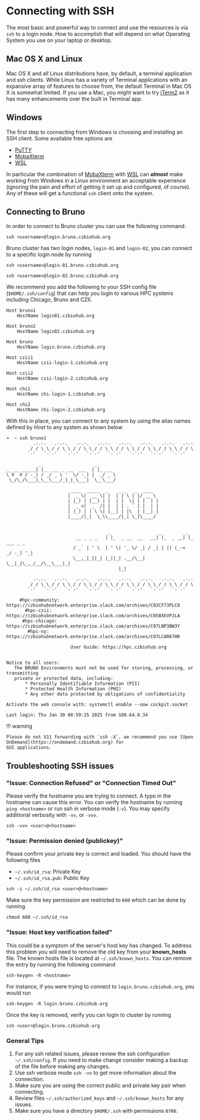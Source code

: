 # Connecting with SSH

The most basic and powerful way to connect and use the resources is via `ssh`
to a login node. How to accomplish that will depend on what Operating System
you use on your laptop or desktop.

## Mac OS X and Linux

Mac OS X and all Linux distributions have, by default, a terminal application
and ssh clients. While Linux has a variety of Terminal applications with an
expansive array of features to choose from, the default Terminal in Mac OS X is
somewhat limited. If you use a Mac, you might want to try
[iTerm2](https://iterm2.com/) as it has many enhancements over the built in
Terminal app.

## Windows

The first step to connecting from Windows is choosing and installing an SSH
client. Some available free options are

 * [PuTTY](https://www.chiark.greenend.org.uk/~sgtatham/putty/)
 * [MobaXterm](https://mobaxterm.mobatek.net/)
 * [WSL](https://docs.microsoft.com/en-us/windows/wsl/install)

In particular the combination of [MobaXterm](https://mobaxterm.mobatek.net/)
with [WSL](https://docs.microsoft.com/en-us/windows/wsl/install) can
***almost*** make working from Windows in a Linux environment an acceptable
experience (ignoring the pain and effort of getting it set up and configured,
of course).  Any of these will get a functional `ssh` client onto the system. 

## Connecting to Bruno

In order to connect to Bruno cluster you can use the following command:

```command
ssh <username>@login.bruno.czbiohub.org
```

Bruno cluster has two login nodes, `login-01` and `login-02`, you can connect to a specific login node by running

```command
ssh <username>@login-01.bruno.czbiohub.org

ssh <username>@login-02.bruno.czbiohub.org
```

We recommend you add the following to your SSH config file (`$HOME/.ssh/config`) that can help you login to various HPC systems
including Chicago, Bruno and CZII. 

```
Host bruno1
	HostName login01.czbiohub.org

Host bruno2
	HostName login02.czbiohub.org

Host bruno
	HostName login.bruno.czbiohub.org

Host czii1
	HostName czii-login-1.czbiohub.org

Host czii2
	HostName czii-login-2.czbiohub.org

Host chi1
	HostName chi-login-1.czbiohub.org

Host chi2
	HostName chi-login-2.czbiohub.org
```

With this in place, you can connect to any system by using the alias names defined by *Host* to any system as shown below

```console
➜  ~ ssh bruno1
          .-.-.   .-.-.   .-.-.   .-.-.   .-.-.   .-.-.   .-.-.   .-.-
         / / \ \ / / \ \ / / \ \ / / \ \ / / \ \ / / \ \ / / \ \ / / \
        `-'   `-`-'   `-`-'   `-`-'   `-`-'   `-`-'   `-`-'   `-`-'

            _                    _
__ __ _____| |__ ___ _ __  ___  | |_ ___
\ V  V / -_) / _/ _ \ '  \/ -_) |  _/ _ \
 \_/\_/\___|_\__\___/_|_|_\___|  \__\___/

                        ____  _____  _    _ _   _  ____
                       |  _ \|  __ \| |  | | \ | |/ __ \
                       | |_) | |__) | |  | |  \| | |  | |
                       |  _ <|  _  /| |  | | . ` | |  | |
                       | |_) | | \ \| |__| | |\  | |__| |
                       |____/|_|  \_\\____/|_| \_|\____/


                                      _                  _         _
                          __ _ _ _   | |_  _ __  __   __| |_  _ __| |_ ___ _ _
                         / _` | ' \  | ' \| '_ \/ _| / _| | || (_-<  _/ -_) '_|
                         \__,_|_||_| |_||_| .__/\__| \__|_|\_,_/__/\__\___|_|
                                          |_|

          .-.-.   .-.-.   .-.-.   .-.-.   .-.-.   .-.-.   .-.-.   .-.-
         / / \ \ / / \ \ / / \ \ / / \ \ / / \ \ / / \ \ / / \ \ / / \
        `-'   `-`-'   `-`-'   `-`-'   `-`-'   `-`-'   `-`-'   `-`-'

     #hpc-community: https://czbiohubnetwork.enterprise.slack.com/archives/C02CF73PLC8
       #hpc-czii: https://czbiohubnetwork.enterprise.slack.com/archives/C058XEVPJLA
      #hpc-chicago: https://czbiohubnetwork.enterprise.slack.com/archives/C07LNP3BW3Y
        #hpc-ny: https://czbiohubnetwork.enterprise.slack.com/archives/C07LCARK7HR

                        User Guide: https://hpc.czbiohub.org


Notice to all users:
   The BRUNO Environments must not be used for storing, processing, or transmitting
   private or protected data, including:
       * Personally Identifiable Information (PII)
       * Protected Health Information (PHI)
       * Any other data protected by obligations of confidentiality

Activate the web console with: systemctl enable --now cockpit.socket

Last login: Thu Jan 30 08:59:25 2025 from 100.64.0.34
```

!!! warning

    Please do not X11 forwarding with `ssh -X`, we recommend you use [Open OnDemand](https://ondemand.czbiohub.org) for 
    GUI applications.

## Troubleshooting SSH issues

### **"Issue: Connection Refused" or "Connection Timed Out"**

Please verify the hostname you are trying to connect. A typo in the hostname can cause this error. You can verify the hostname by running 
`ping <hostname>` or run ssh in verbose mode (`-v`). You may specify additional verbosity with `-vv`, or `-vvv`.

```console
ssh -vvv <user>@<hostname>
```

### **"Issue: Permission denied (publickey)"**

Please confirm your private key is correct and loaded. You should have the following files 

- `~/.ssh/id_rsa`: Private Key
- `~/.ssh/id_rsa.pub`: Public Key

```console
ssh -i ~/.ssh/id_rsa <user>@<hostname>
```

Make sure the key permission are restricted to `600` which can be done by running

```console
chmod 600 ~/.ssh/id_rsa
```

### **"Issue: Host key verification failed"**

This could be a symptom of the server's host key has changed. To address this problem you will need to remove the old key from your **known_hosts** file.
The known hosts file is located at `~/.ssh/known_hosts`. You can remove the entry by running the following command

```console
ssh-keygen -R <hostname>
```

For instance, if you were trying to connect to `login.bruno.czbiohub.org`, you would run

```console
ssh-keygen -R login.bruno.czbiohub.org
```

Once the key is removed, verify you can login to cluster by running

```console
ssh <user>@login.bruno.czbiohub.org
```

### General Tips

1. For any ssh related issues, please review the ssh configuration `~/.ssh/config`. If you need to make change consider making a backup of the file before making any changes.
2. Use ssh verbose mode `ssh -vv` to get more information about the connection.
3. Make sure you are using the correct public and private key pair when connecting.
4. Review files `~/.ssh/authorized_keys` and `~/.ssh/known_hosts` for any issues.
5. Make sure you have a directory `$HOME/.ssh` with permissions `0700`. 

